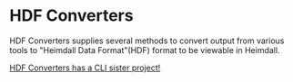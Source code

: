 # HDF Converters
HDF Converters supplies several methods to convert output from various tools to "Heimdall Data Format"(HDF) format to be viewable in Heimdall.

[HDF Converters has a CLI sister project!](https://github.com/mitre/heimdall_tools)
